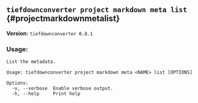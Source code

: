 ## `tiefdownconverter project markdown meta list` {#projectmarkdownmetalist}

**Version:** `tiefdownconverter 0.8.1`

### Usage:
```
List the metadata.

Usage: tiefdownconverter project markdown meta <NAME> list [OPTIONS]

Options:
  -v, --verbose  Enable verbose output.
  -h, --help     Print help
```

